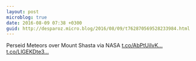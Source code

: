 ```yaml
---
layout: post
microblog: true
date: 2016-08-09 07:38 +0300
guid: http://desparoz.micro.blog/2016/08/09/t762870569528233984.html
---
```

Perseid Meteors over Mount Shasta  via NASA [t.co/AbPtUiIvK...](https://t.co/AbPtUiIvKL) [t.co/LlGEKDte3...](https://t.co/LlGEKDte3u)
